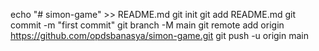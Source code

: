 echo "# simon-game" >> README.md
git init
git add README.md
git commit -m "first commit"
git branch -M main
git remote add origin https://github.com/opdsbanasya/simon-game.git
git push -u origin main 